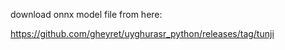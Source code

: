 

download onnx model file from here:

https://github.com/gheyret/uyghurasr_python/releases/tag/tunji
